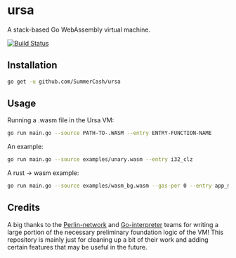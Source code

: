 # ursa

A stack-based Go WebAssembly virtual machine.

[![Build Status](https://travis-ci.com/SummerCash/ursa.svg?branch=master)](https://travis-ci.com/SummerCash/ursa)

## Installation

```BASH
go get -u github.com/SummerCash/ursa
```

## Usage

Running a .wasm file in the Ursa VM:

```BASH
go run main.go --source PATH-TO-.WASM --entry ENTRY-FUNCTION-NAME
```

An example:

```BASH
go run main.go --source examples/unary.wasm --entry i32_clz
```

A rust -> wasm example:

```BASH
go run main.go --source examples/wasm_bg.wasm --gas-per 0 --entry app_main
```

## Credits

A big thanks to the [Perlin-network](https://github.com/perlin-network) and [Go-interpreter](https://github.com/go-interpreter) teams for writing a large portion of the necessary preliminary foundation logic of the VM! This repository is mainly just for cleaning up a bit of their work and adding certain features that may be useful in the future.
